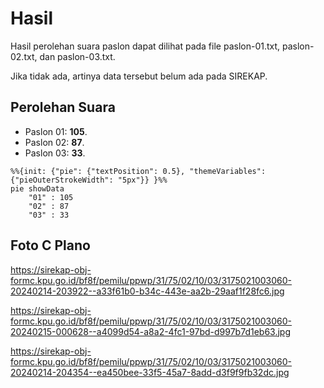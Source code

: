 # Hasil

Hasil perolehan suara paslon dapat dilihat pada file paslon-01.txt, paslon-02.txt, dan paslon-03.txt.

Jika tidak ada, artinya data tersebut belum ada pada SIREKAP.

## Perolehan Suara

 * Paslon 01: **105**.
 * Paslon 02: **87**.
 * Paslon 03: **33**.

```mermaid
%%{init: {"pie": {"textPosition": 0.5}, "themeVariables": {"pieOuterStrokeWidth": "5px"}} }%%
pie showData
    "01" : 105
    "02" : 87
    "03" : 33
```
## Foto C Plano

https://sirekap-obj-formc.kpu.go.id/bf8f/pemilu/ppwp/31/75/02/10/03/3175021003060-20240214-203922--a33f61b0-b34c-443e-aa2b-29aaf1f28fc6.jpg

https://sirekap-obj-formc.kpu.go.id/bf8f/pemilu/ppwp/31/75/02/10/03/3175021003060-20240215-000628--a4099d54-a8a2-4fc1-97bd-d997b7d1eb63.jpg

https://sirekap-obj-formc.kpu.go.id/bf8f/pemilu/ppwp/31/75/02/10/03/3175021003060-20240214-204354--ea450bee-33f5-45a7-8add-d3f9f9fb32dc.jpg
